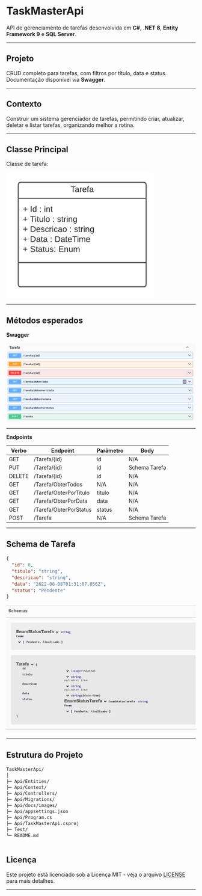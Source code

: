 # TaskMasterApi
API de gerenciamento de tarefas desenvolvida em **C#**, **.NET 8**, **Entity Framework 9** e **SQL Server**.

---
## Projeto
CRUD completo para tarefas, com filtros por título, data e status. Documentação disponível via **Swagger**.

---

## Contexto
Construir um sistema gerenciador de tarefas, permitindo criar, atualizar, deletar e listar tarefas, organizando melhor a rotina.

---

## Classe Principal

Classe de tarefa:

![Diagrama da classe Tarefa](docs/imagens/diagrama.png)

---

## Métodos esperados

**Swagger**

![Métodos Swagger](docs/imagens/swagger.png)

---

**Endpoints**

| Verbo  | Endpoint                | Parâmetro | Body          |
|--------|-------------------------|-----------|---------------|
| GET    | /Tarefa/{id}            | id        | N/A           |
| PUT    | /Tarefa/{id}            | id        | Schema Tarefa |
| DELETE | /Tarefa/{id}            | id        | N/A           |
| GET    | /Tarefa/ObterTodos      | N/A       | N/A           |
| GET    | /Tarefa/ObterPorTitulo  | titulo    | N/A           |
| GET    | /Tarefa/ObterPorData    | data      | N/A           |
| GET    | /Tarefa/ObterPorStatus  | status    | N/A           |
| POST   | /Tarefa                 | N/A       | Schema Tarefa |

---
## Schema  de Tarefa
```json
{
  "id": 0,
  "titulo": "string",
  "descricao": "string",
  "data": "2022-06-08T01:31:07.056Z",
  "status": "Pendente"
}
```


![Schema Tarefa](docs/imagens/Schema.png)

---
## Estrutura do Projeto

```
TaskMasterApi/
│
├─ Api/Entities/
├─ Api/Context/
├─ Api/Controllers/
├─ Api/Migrations/
├─ Api/docs/images/
├─ Api/appsettings.json
├─ Api/Program.cs
├─ Api/TaskMasterApi.csproj
├─ Test/
└─ README.md


```

## Licença

Este projeto está licenciado sob a Licença MIT - veja o arquivo [LICENSE](LICENSE) para mais detalhes.

---
